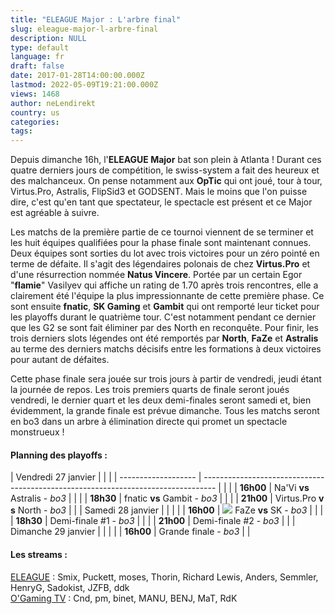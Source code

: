 ```yaml
---
title: "ELEAGUE Major : L'arbre final"
slug: eleague-major-l-arbre-final
description: NULL
type: default
language: fr
draft: false
date: 2017-01-28T14:00:00.000Z
lastmod: 2022-05-09T19:21:00.000Z
views: 1468
author: neLendirekt
country: us
categories:
tags:
---
```

Depuis dimanche 16h, l'**ELEAGUE Major** bat son plein à Atlanta ! Durant ces quatre derniers jours de compétition, le swiss-system a fait des heureux et des malchanceux. On pense notamment aux **OpTic** qui ont joué, tour à tour, Virtus.Pro, Astralis, FlipSid3 et GODSENT. Mais le moins que l'on puisse dire, c'est qu'en tant que spectateur, le spectacle est présent et ce Major est agréable à suivre.

Les matchs de la première partie de ce tournoi viennent de se terminer et les huit équipes qualifiées pour la phase finale sont maintenant connues. Deux équipes sont sorties du lot avec trois victoires pour un zéro pointé en terme de défaite. Il s'agit des légendaires polonais de chez **Virtus.Pro** et d'une résurrection nommée **Natus Vincere**. Portée par un certain Egor "**flamie**" Vasilyev qui affiche un rating de 1.70 après trois rencontres, elle a clairement été l'équipe la plus impressionnante de cette première phase. Ce sont ensuite **fnatic**, **SK Gaming** et **Gambit** qui ont remporté leur ticket pour les playoffs durant le quatrième tour. C'est notamment pendant ce dernier que les G2 se sont fait éliminer par des North en reconquête. Pour finir, les trois derniers slots légendes ont été remportés par **North**, **FaZe** et **Astralis** au terme des derniers matchs décisifs entre les formations à deux victoires pour autant de défaites.

Cette phase finale sera jouée sur trois jours à partir de vendredi, jeudi étant la journée de repos. Les trois premiers quarts de finale seront joués vendredi, le dernier quart et les deux demi-finales seront samedi et, bien évidemment, la grande finale est prévue dimanche. Tous les matchs seront en bo3 dans un arbre à élimination directe qui promet un spectacle monstrueux !

#### **Planning des playoffs :**

| Vendredi 27 janvier |                                                                                   |  |
| ------------------- | --------------------------------------------------------------------------------- |  |
| |  **16h00**        | Na'Vi **vs** Astralis - _bo3_                                                     |  |
| |  **18h30**        | fnatic **vs** Gambit - _bo3_                                                      |  |
| |  **21h00**        | Virtus.Pro **v** **s** North - _bo3_                                              |  |
| Samedi 28 janvier   |                                                                                   |  |
| |  **16h00**        | ![](/storage/countries/flag/europe_flag_580d21b984714.gif) FaZe **vs** SK - _bo3_ |  |
| |  **18h30**        | Demi-finale #1 - _bo3_                                                            |  |
| |  **21h00**        | Demi-finale #2 - _bo3_                                                            |  |
| Dimanche 29 janvier |                                                                                   |  |
| |  **16h00**        | Grande finale - _bo3_                                                             |  |

#### **Les streams :**

[ELEAGUE](https://www.twitch.tv/eleaguetv) : Smix, Puckett, moses, Thorin, Richard Lewis, Anders, Semmler, HenryG, Sadokist, JZFB, ddk  
[O'Gaming TV](https://www.twitch.tv/ogamingcs) : Cnd, pm, binet, MANU, BENJ, MaT, RdK
